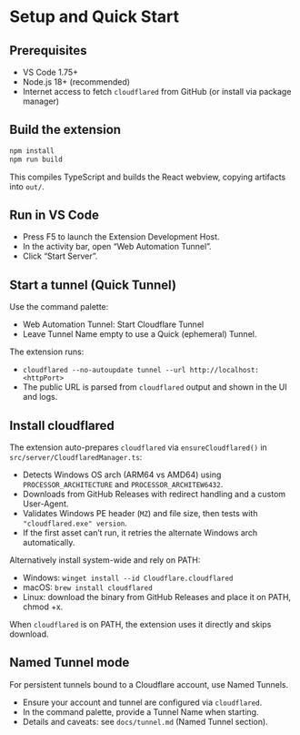 # Setup and Quick Start

## Prerequisites
- VS Code 1.75+
- Node.js 18+ (recommended)
- Internet access to fetch `cloudflared` from GitHub (or install via package manager)

## Build the extension
```bash
npm install
npm run build
```
This compiles TypeScript and builds the React webview, copying artifacts into `out/`.

## Run in VS Code
- Press F5 to launch the Extension Development Host.
- In the activity bar, open “Web Automation Tunnel”.
- Click “Start Server”.

## Start a tunnel (Quick Tunnel)
Use the command palette:
- Web Automation Tunnel: Start Cloudflare Tunnel
- Leave Tunnel Name empty to use a Quick (ephemeral) Tunnel.

The extension runs:
- `cloudflared --no-autoupdate tunnel --url http://localhost:<httpPort>`
- The public URL is parsed from `cloudflared` output and shown in the UI and logs.

## Install cloudflared
The extension auto-prepares `cloudflared` via `ensureCloudflared()` in `src/server/CloudflaredManager.ts`:
- Detects Windows OS arch (ARM64 vs AMD64) using `PROCESSOR_ARCHITECTURE` and `PROCESSOR_ARCHITEW6432`.
- Downloads from GitHub Releases with redirect handling and a custom User-Agent.
- Validates Windows PE header (`MZ`) and file size, then tests with `"cloudflared.exe" version`.
- If the first asset can’t run, it retries the alternate Windows arch automatically.

Alternatively install system-wide and rely on PATH:
- Windows: `winget install --id Cloudflare.cloudflared`
- macOS: `brew install cloudflared`
- Linux: download the binary from GitHub Releases and place it on PATH, chmod +x.

When `cloudflared` is on PATH, the extension uses it directly and skips download.

## Named Tunnel mode
For persistent tunnels bound to a Cloudflare account, use Named Tunnels.
- Ensure your account and tunnel are configured via `cloudflared`.
- In the command palette, provide a Tunnel Name when starting.
- Details and caveats: see `docs/tunnel.md` (Named Tunnel section).
